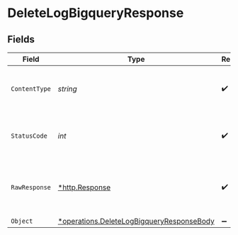 # DeleteLogBigqueryResponse


## Fields

| Field                                                                                                 | Type                                                                                                  | Required                                                                                              | Description                                                                                           |
| ----------------------------------------------------------------------------------------------------- | ----------------------------------------------------------------------------------------------------- | ----------------------------------------------------------------------------------------------------- | ----------------------------------------------------------------------------------------------------- |
| `ContentType`                                                                                         | *string*                                                                                              | :heavy_check_mark:                                                                                    | HTTP response content type for this operation                                                         |
| `StatusCode`                                                                                          | *int*                                                                                                 | :heavy_check_mark:                                                                                    | HTTP response status code for this operation                                                          |
| `RawResponse`                                                                                         | [*http.Response](https://pkg.go.dev/net/http#Response)                                                | :heavy_check_mark:                                                                                    | Raw HTTP response; suitable for custom response parsing                                               |
| `Object`                                                                                              | [*operations.DeleteLogBigqueryResponseBody](../../models/operations/deletelogbigqueryresponsebody.md) | :heavy_minus_sign:                                                                                    | OK                                                                                                    |